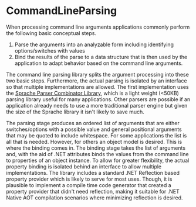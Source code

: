 ﻿# CommandLineParsing
When processing command line arguments applications commonly perform the following basic conceptual steps.

1. Parse the arguments into an analyzable form including identifying options/switches with values
1. Bind the results of the parse to a data structure that is then used by the application to adapt
   behavior based on the command line arguments.

The command line parsing library splits the argument processing into these two basic steps. Furthermore,
the actual parsing is isolated by an interface so that multiple implementations are allowed. The first
implementation uses the [Sprache Parser Combinator Library](https://github.com/sprache/Sprache), which
is a light weight (<50KB) parsing library useful for many applications. Other parsers are possible if
an application already needs to use a more traditional parser engine but given the size of the Sprache
library it isn't likely to save much.

The parsing stage produces an ordered list of arguments that are either switches/options with a possible
value and general positional arguments that may be quoted to include whitespace. For some applications
the list is all that is needed. However, for others an object model is desired. This is where the binding
comes in. The binding stage takes the list of arguments and, with the aid of .NET attributes binds the
values from the command line to properties of an object instance. To allow for greater flexibility, the
actual property binding is isolated behind an interface to allow multiple implementations. The library
includes a standard .NET Reflection based property provider which is likely to serve for most uses. Though,
it is plausible to implement a compile time code generator that created a property provider that didn't need
reflection, making it suitable for .NET Native AOT compilation scenarios where minimizing reflection is desired.



